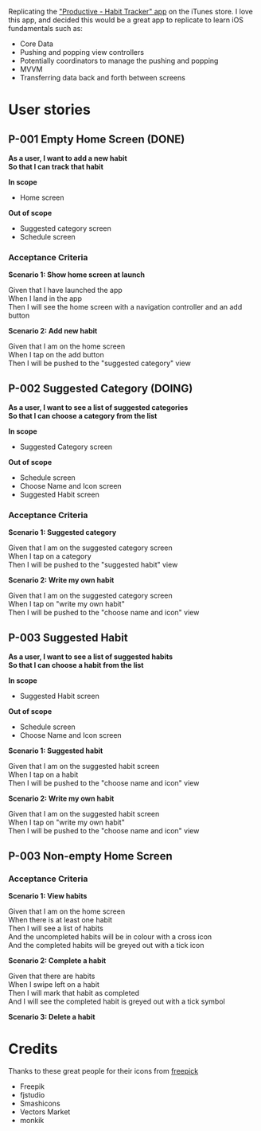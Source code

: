 Replicating the ["Productive - Habit Tracker" app](https://apps.apple.com/us/app/productive-habit-tracker/id983826477) on the iTunes store. I love this app, and decided this would be a great app to replicate to learn iOS fundamentals such as:

* Core Data 
* Pushing and popping view controllers
* Potentially coordinators to manage the pushing and popping
* MVVM
* Transferring data back and forth between screens


# User stories
## P-001 Empty Home Screen (DONE)
**As a user, I want to add a new habit**  
**So that I can track that habit**


**In scope**

* Home screen

**Out of scope**

* Suggested category screen
* Schedule screen

### Acceptance Criteria

**Scenario 1: Show home screen at launch**

Given that I have launched the app  
When I land in the app  
Then I will see the home screen with a navigation controller and an add button

**Scenario 2: Add new habit**

Given that I am on the home screen  
When I tap on the add button  
Then I will be pushed to the "suggested category" view

## P-002 Suggested Category (DOING)
**As a user, I want to see a list of suggested categories**  
**So that I can choose a category from the list**

**In scope**

* Suggested Category screen

**Out of scope**

* Schedule screen
* Choose Name and Icon screen
* Suggested Habit screen

### Acceptance Criteria

**Scenario 1: Suggested category**

Given that I am on the suggested category screen  
When I tap on a category  
Then I will be pushed to the "suggested habit" view

**Scenario 2: Write my own habit**

Given that I am on the suggested category screen  
When I tap on "write my own habit"  
Then I will be pushed to the "choose name and icon" view


## P-003 Suggested Habit
**As a user, I want to see a list of suggested habits**  
**So that I can choose a habit from the list**

**In scope**

* Suggested Habit screen

**Out of scope**

* Schedule screen
* Choose Name and Icon screen

**Scenario 1: Suggested habit**

Given that I am on the suggested habit screen  
When I tap on a habit  
Then I will be pushed to the "choose name and icon" view

**Scenario 2: Write my own habit**

Given that I am on the suggested habit screen  
When I tap on "write my own habit"  
Then I will be pushed to the "choose name and icon" view

## P-003 Non-empty Home Screen

### Acceptance Criteria

**Scenario 1: View habits**

Given that I am on the home screen  
When there is at least one habit  
Then I will see a list of habits  
And the uncompleted habits will be in colour with a cross icon  
And the completed habits will be greyed out with a tick icon

**Scenario 2: Complete a habit**

Given that there are habits  
When I swipe left on a habit  
Then I will mark that habit as completed  
And I will see the completed habit is greyed out with a tick symbol

**Scenario 3: Delete a habit**



# Credits
Thanks to these great people for their icons from [freepick](https://www.flaticon.com)

* Freepik
* fjstudio
* Smashicons
* Vectors Market
* monkik
